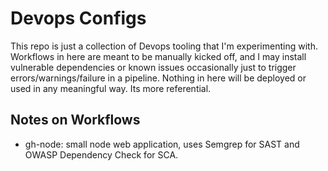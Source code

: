 # Devops Configs
This repo is just a collection of Devops tooling that I'm experimenting with. Workflows in here are meant to be manually kicked off, and I may install vulnerable dependencies or known issues occasionally just to trigger errors/warnings/failure in a pipeline. Nothing in here will be deployed or used in any meaningful way. Its more referential.

## Notes on Workflows

- gh-node: small node web application, uses Semgrep for SAST and OWASP Dependency Check for SCA.